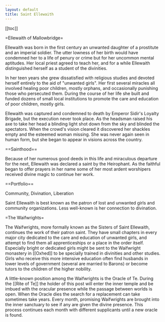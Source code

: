 ```yaml
---
layout: default
title: Saint Ellewaith
---
```


 [[toc]]

=Ellewaith of Mallowbridge=

Ellewaith was born in the first century an unwanted daughter of a prostitute and an imperial soldier.  The utter lowness of her birth would have condemned her to a life of penury or crime but for her uncommon mental aptitudes.  Her local priest agreed to teach her, and for a while Ellewaith distinguished herself as a student of the divinities.

In her teen years she grew dissatisfied with religious studies and devoted herself entirely to the aid of "unwanted girls".  Her first several miracles all involved healing poor children, mostly orphans, and occasionally punishing those who persecuted them.  During the course of her life she built and funded dozens of small local institutions to promote the care and education of poor children, mostly girls.

Ellewaith was captured and condemned to death by Emperor Sidir's Loyalty Brigade, but the execution never took place.  As the headsman raised his axe to take her head a blinding light shot down from the sky and blinded the spectators.  When the crowd's vision cleared it discovered her shackles empty and the esteemed woman missing.  She was never again seen in human form, but she began to appear in visions across the country.

==Sainthood==

Because of her numerous good deeds in this life and miraculous departure for the next, Ellewaith was declared a saint by the Heirophant.  As the faithful began to offer prayers in her name some of her most ardent worshipers received divine magic to continue her work.  

==Portfolio==

Community, Divination, Liberation

Saint Ellewaith is best known as the patron of lost and unwanted girls and community organizations.  Less well-known is her connection to divination.

=The Waifwrights=

The Waifwrights, more formally known as the Sisters of Saint Ellewaith, continues the work of their patron saint.  They have small chapters in every major city dedicated to the care and education of unwanted girls, and attempt to find them all apprenticeships or a place in the order itself.  Especially bright or dedicated girls might be sent to the Waifwright monastery in [[Oxhed]] to be specially trained in divinities and other studies.  Girls who receive this more intensive education often find husbands in lower levels of government (several are married to Barons) or become tutors to the children of the higher nobility.

A little-known position among the Waifwrights is the Oracle of Te.  During the [[Rite of Te]] the holder of this post will enter the inner temple and be imbued with the oracular presence while the passage between worlds is open.  When the Oracle dies the search for a replacement can take sometimes take years.  Every month, promising Waifwrights are brought into the inner sanctuary to see if any are given the divine presence.  This process continues each month with different supplicants until a new oracle is found.
